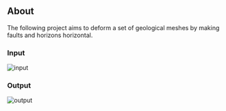 ## About
The following project aims to deform a set of geological meshes by making faults and horizons horizontal.
### Input
![input](/examples/ifp2.jpg)
### Output
![output](/examples/ifp2_param.jpg)
